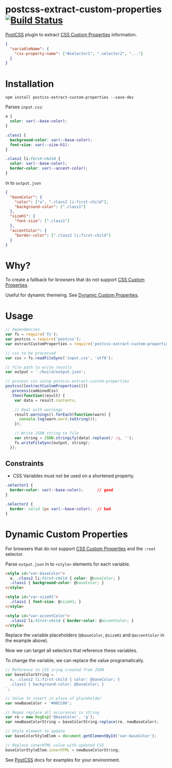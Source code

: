 # postcss-extract-custom-properties [![Build Status](https://travis-ci.org/lochstar/postcss-extract-custom-properties.png)](https://travis-ci.org/postcss/lochstar/postcss-extract-custom-properties)

[PostCSS] plugin to extract [CSS Custom Properties] information.

```json
{
  "variableName": {
    "css-property-name": ["#selector1", ".selector2", "..."]
  }
}
```

# Installation
```console
npm install postcss-extract-custom-properties --save-dev
```

 Parses `input.css`:
 
```css
a {
  color: var(--base-color);
}

.class1 {
  background-color: var(--base-color);
  font-size: var(--size-h1);
}

.class2 li:first-child {
  color: var(--base-color);
  border-color: var(--accent-color);
}
```

in to `output.json`

```json
{
  "baseColor": {
    "color": ["a", ".class2 li:first-child"],
    "background-color": [".class1"]
  },
  "sizeH1": {
    "font-size": [".class1"]
  },
  "accentColor": {
    "border-color": [".class2 li:first-child"]
  }
}
```

# Why?
To create a fallback for browsers that do not support [CSS Custom Properties].

Useful for dynamic themeing. See [Dynamic Custom Properties](dynamic-custom-properties).

# Usage
```js
// dependencies
var fs = require('fs');
var postcss = require('postcss');
var extractCustomProperties = require('postcss-extract-custom-properties');

// css to be processed
var css = fs.readFileSync('input.css', 'utf8');

// file path to write results
var output = './build/output.json';

// process css using postcss-extract-custom-properties
postcss([extractCustomProperties()])
  .process(combinedCss)
  .then(function(result) {
    var data = result.contents;

    // Deal with warnings
    result.warnings().forEach(function(warn) {
      console.log(warn.word.toString());
    });

    // Write JSON string to file
    var string = JSON.stringify(data).replace(/ /g, '');
    fs.writeFileSync(output, string);
  });
```

## Constraints

- CSS Variables must not be used on a shortened property.

```css
.selector1 {
  border-color: var(--base-color);      // good
}

.selector2 {
  border: solid 1px var(--base-color);  // bad
}
```

# Dynamic Custom Properties
For browsers that do not support [CSS Custom Properties] and the `:root` selector.

Parse `output.json` in to `<style>` elements for each variable.

```html
<style id="var-baseColor">
  a, .class2 li:first-child { color: @baseColor; }
  .class1 { background-color: @baseColor; }
</style>

<style id="var-sizeH1">
  .class1 { font-size: @sizeH1; }
</style>

<style id="var-accentColor">
  .class2 li:first-child { border-color: @accentColor; }
</style>
```

Replace the variable placeholders (`@baseColor`, `@sizeH1` and `@accentColor` in the example above).

Now we can target all selectors that reference these variables.

To change the variable, we can replace the value programatically.

``` js
// Reference to CSS sring created from JSON
var baseColorString = `
  a, .class2 li:first-child { color: @baseColor; }
  .class1 { background-color: @baseColor; }
`;

// Value to insert in place of placeholder
var newBaseColor = '#00CC00';

// Regex replace all occurances in string
var re = new RegExp('@baseColor', 'g'); 
var newBaseColorString = baseColorString.replace(re, newBaseColor);

// Style element to update
var baseColorStyleElem = document.getElementById('var-baseColor');

// Replace innerHTML value with updated CSS
baseColorStyleElem.innerHTML = newBaseColorString;
```

See [PostCSS] docs for examples for your environment.

[PostCSS]: https://github.com/postcss/postcss
[CSS Custom Properties]: https://www.w3.org/TR/css-variables/
